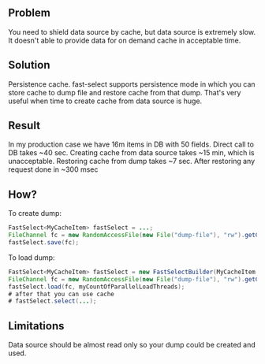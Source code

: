 ## Problem

You need to shield data source by cache, but data source is extremely slow. It doesn't able to provide data for on demand cache in acceptable time.

## Solution

Persistence cache. fast-select supports persistence mode in which you can store cache to dump file and restore cache from that dump. That's very useful when time to create cache from data source is huge.

## Result

In my production case we have 16m items in DB with 50 fields. Direct call to DB takes ~40 sec. Creating cache from data source takes ~15 min, which is unacceptable. Restoring cache from dump takes ~7 sec. After restoring any request done in ~300 msec

## How?

To create dump:
```java
FastSelect<MyCacheItem> fastSelect = ...; 
FileChannel fc = new RandomAccessFile(new File("dump-file"), "rw").getChannel();
fastSelect.save(fc);
```

To load dump:
```java
FastSelect<MyCacheItem> fastSelect = new FastSelectBuilder(MyCacheItem.class).inc(myCacheSize).create();
FileChannel fc = new RandomAccessFile(new File("dump-file"), "rw").getChannel();
fastSelect.load(fc, myCountOfParallelLoadThreads);
# after that you can use cache
# fastSelect.select(...);
```

## Limitations

Data source should be almost read only so your dump could be created and used.
